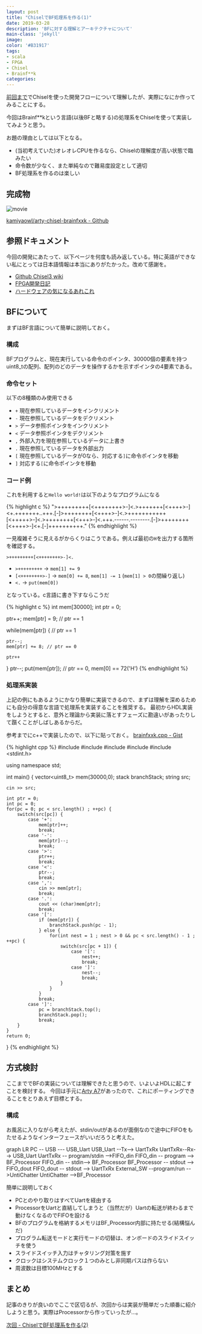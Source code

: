 ```yaml
---
layout: post
title: "ChiselでBF処理系を作る(1)"
date: 2019-03-28
description: 'BFに対する理解とアーキテクチャについて'
main-class: 'jekyll'
image: 
color: '#B31917'
tags:
- scala
- FPGA
- Chisel
- Brainf**k
categories:
---
```


[前回まで](https://kamiyaowl.github.io/blog/start-chisel/)でChiselを使った開発フローについて理解したが、実際になにか作ってみることにする。

今回はBrainf**kという言語(以後BFと略する)の処理系をChiselを使って実装してみようと思う。

お題の理由としては以下となる。

* (当初考えていた)オレオレCPUを作るなら、Chiselの理解度が高い状態で臨みたい
* 命令数が少なく、また単純なので難易度設定として適切
* BF処理系を作るのは楽しい

## 完成物

![movie](https://user-images.githubusercontent.com/4300987/55052799-7c7a7b00-509d-11e9-995d-fb8071305202.gif)

[kamiyaowl/arty-chisel-brainfxxk - Github](https://github.com/kamiyaowl/arty-chisel-brainfxxk)

## 参照ドキュメント

今回の開発にあたって、以下ページを何度も読み返している。特に英語ができない私にとっては日本語情報は本当にありがたかった。改めて感謝を。

* [Github Chisel3 wiki](https://github.com/freechipsproject/chisel3/wiki)
* [FPGA開発日記](http://msyksphinz.hatenablog.com/)
* [ハードウェアの気になるあれこれ](https://www.tech-diningyo.info/)

## BFについて

まずはBF言語について簡単に説明しておく。

### 構成

BFプログラムと、現在実行している命令のポインタ、30000個の要素を持つuint8_tの配列、配列のどのデータを操作するかを示すポインタの4要素である。

### 命令セット

以下の8種類のみ使用できる

* `+` 現在参照しているデータをインクリメント
* `-` 現在参照しているデータをデクリメント
* `>` データ参照ポインタをインクリメント
* `<` データ参照ポインタをデクリメント
* `,` 外部入力を現在参照しているデータに上書き
* `.` 現在参照しているデータを外部出力
* `[` 現在参照しているデータが0なら、対応する`]`に命令ポインタを移動
* `]` 対応する`[`に命令ポインタを移動

### コード例

これを利用すると`Hello world!`は以下のようなプログラムになる

{% highlight c %}
">+++++++++[<++++++++>-]<.>+++++++[<++++>-]<+.+++++++..+++.[-]>++++++++[<++++>-]<.>+++++++++++[<+++++>-]<.>++++++++[<+++>-]<.+++.------.--------.[-]>++++++++[<++++>-]<+.[-]++++++++++."
{% endhighlight %}

一見複雑そうに見えるがからくりはこうである。例えば最初の`H`を出力する箇所を確認する。

`>+++++++++[<++++++++>-]<.`

* `>+++++++++` → `mem[1] += 9`
* `[<++++++++>-]` → `mem[0] += 8`, `mem[1] -= 1` (`mem[1] > 0`の間繰り返し)
* `<.` → `put(mem[0])`

となっている。c言語に書き下すならこうだ

{% highlight c %}
int mem[30000];
int ptr = 0;

ptr++;
mem[ptr] = 9; // ptr == 1

while(mem[ptr]) { // ptr == 1

    ptr--;
    mem[ptr] += 8; // ptr == 0

    ptr++
}
ptr--;
put(mem[ptr]); // ptr == 0, mem[0] == 72('H')
{% endhighlight %}

### 処理系実装

上記の例にもあるようにかなり簡単に実装できるので、まずは理解を深めるためにも自分の得意な言語で処理系を実装することを推奨する。
最初からHDL実装をしようとすると、意外と理論から実装に落とすフェーズに勘違いがあったりして躓くことがしばしあるからだ。

参考までにc++で実装したので、以下に貼っておく。
[brainfxxk.cpp - Gist](https://gist.github.com/kamiyaowl/c4d8bb95795f1ca775b8a86b684d3a27)

{% highlight cpp %}
#include <iostream>
#include <string>
#include <vector>
#include <stack>
#include <stdint.h>

using namespace std;

int main() {
	vector<uint8_t> mem(30000,0);
	stack<int> branchStack;
	string src;

	cin >> src;

	int ptr = 0;
	int pc = 0;
	for(pc = 0; pc < src.length() ; ++pc) {
		switch(src[pc]) {
			case '+':
				mem[ptr]++;
				break;
			case '-':
				mem[ptr]--;
				break;
			case '>':
				ptr++;
				break;
			case '<':
				ptr--;
				break;
			case ',':
				cin >> mem[ptr];
				break;
			case '.':
				cout << (char)mem[ptr];
				break;
			case '[':
				if (mem[ptr]) {
					branchStack.push(pc - 1);
				} else {
					for(int nest = 1 ; nest > 0 && pc < src.length() - 1 ; ++pc) {
						switch(src[pc + 1]) {
							case '[':
								nest++;
								break;
							case ']':
								nest--;
								break;
						}
					}
				}
				break;
			case ']':
				pc = branchStack.top();
				branchStack.pop();
				break;
		}
	}
	return 0;
}
{% endhighlight %}

## 方式検討

ここまででBFの実装については理解できたと思うので、いよいよHDLに起こすことを検討する。
今回は手元に[Arty A7](https://reference.digilentinc.com/reference/programmable-logic/arty-a7/start)があったので、これにポーティングできることをとりあえず目標とする。

### 構成 

お風呂に入りながら考えたが、stdin/outがあるのが面倒なので途中にFIFOをもたせるようなインターフェースがいいだろうと考えた。

<div class="mermaid">
graph LR
    PC -- USB --- USB_Uart
    USB_Uart --Tx--> UartTxRx
    UartTxRx--Rx--> USB_Uart
    UartTxRx -- program/stdin -->FIFO_din
    FIFO_din -- program --> BF_Processor
    FIFO_din -- stdin--> BF_Processor
    BF_Processor -- stdout --> FIFO_dout
    FIFO_dout -- stdout --> UartTxRx
    External_SW --program/run -->UntiChatter
    UntiChatter -->BF_Processor
</div>

簡単に説明しておく

* PCとのやり取りはすべてUartを経由する
* ProcessorをUartと直結してしまうと（当然だが）Uartの転送が終わるまで動けなくなるのでFIFOを設ける
* BFのプログラムを格納するメモリはBF_Processor内部に持たせる(結構悩んだ)
* プログラム転送モードと実行モードの切替は、オンボードのスライドスイッチを使う
* スライドスイッチ入力はチャタリング対策を施す
* クロックはシステムクロック１つのみとし非同期パスは作らない
* 周波数は目標100MHzとする

## まとめ

記事のきりが良いのでここで区切るが、次回からは実装が簡単だった順番に紹介しようと思う。実際はProcessorから作っていったが...。

[次回 - ChiselでBF処理系を作る(2)](https://kamiyaowl.github.io/blog/chisel-bf-2/)
